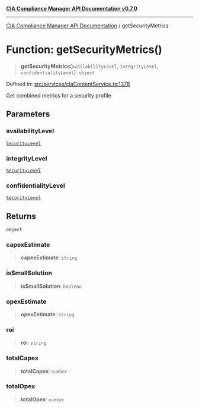[**CIA Compliance Manager API Documentation v0.7.0**](../README.md)

***

[CIA Compliance Manager API Documentation](../globals.md) / getSecurityMetrics

# Function: getSecurityMetrics()

> **getSecurityMetrics**(`availabilityLevel`, `integrityLevel`, `confidentialityLevel`): `object`

Defined in: [src/services/ciaContentService.ts:1378](https://github.com/Hack23/cia-compliance-manager/blob/main/src/services/ciaContentService.ts#L1378)

Get combined metrics for a security profile

## Parameters

### availabilityLevel

[`SecurityLevel`](../type-aliases/SecurityLevel.md)

### integrityLevel

[`SecurityLevel`](../type-aliases/SecurityLevel.md)

### confidentialityLevel

[`SecurityLevel`](../type-aliases/SecurityLevel.md)

## Returns

`object`

### capexEstimate

> **capexEstimate**: `string`

### isSmallSolution

> **isSmallSolution**: `boolean`

### opexEstimate

> **opexEstimate**: `string`

### roi

> **roi**: `string`

### totalCapex

> **totalCapex**: `number`

### totalOpex

> **totalOpex**: `number`
